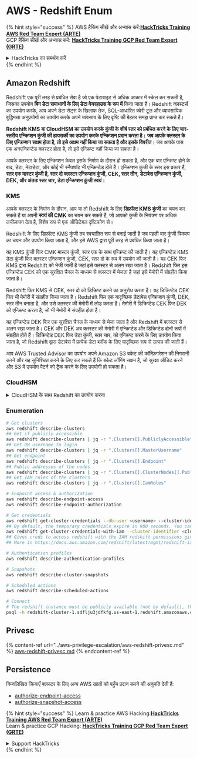 # AWS - Redshift Enum

{% hint style="success" %}
AWS हैकिंग सीखें और अभ्यास करें:<img src="../../../.gitbook/assets/image (1) (1) (1).png" alt="" data-size="line">[**HackTricks Training AWS Red Team Expert (ARTE)**](https://training.hacktricks.xyz/courses/arte)<img src="../../../.gitbook/assets/image (1) (1) (1).png" alt="" data-size="line">\
GCP हैकिंग सीखें और अभ्यास करें: <img src="../../../.gitbook/assets/image (2).png" alt="" data-size="line">[**HackTricks Training GCP Red Team Expert (GRTE)**<img src="../../../.gitbook/assets/image (2).png" alt="" data-size="line">](https://training.hacktricks.xyz/courses/grte)

<details>

<summary>HackTricks का समर्थन करें</summary>

* [**सदस्यता योजनाएँ**](https://github.com/sponsors/carlospolop) देखें!
* **हमसे जुड़ें** 💬 [**Discord समूह**](https://discord.gg/hRep4RUj7f) या [**टेलीग्राम समूह**](https://t.me/peass) या **हमारा अनुसरण करें** **Twitter** 🐦 [**@hacktricks\_live**](https://twitter.com/hacktricks_live)**.**
* **हैकिंग ट्रिक्स साझा करें और** [**HackTricks**](https://github.com/carlospolop/hacktricks) और [**HackTricks Cloud**](https://github.com/carlospolop/hacktricks-cloud) गिटहब रिपोजिटरी में PR सबमिट करें।

</details>
{% endhint %}

## Amazon Redshift

Redshift एक पूरी तरह से प्रबंधित सेवा है जो एक पेटाबाइट से अधिक आकार में स्केल कर सकती है, जिसका उपयोग **बिग डेटा समाधानों के लिए डेटा वेयरहाउस के रूप में** किया जाता है। Redshift क्लस्टर्स का उपयोग करके, आप अपने डेटा सेट्स के खिलाफ तेज, SQL-आधारित क्वेरी टूल और व्यावसायिक बुद्धिमत्ता अनुप्रयोगों का उपयोग करके अपने व्यवसाय के लिए दृष्टि की बेहतर समझ प्राप्त कर सकते हैं।

**Redshift KMS या CloudHSM का उपयोग करके कुंजी के शीर्ष स्तर को प्रबंधित करने के लिए चार-स्तरीय एन्क्रिप्शन कुंजी की हायरार्की का उपयोग करके एन्क्रिप्शन प्रदान करता है**। **जब आपके क्लस्टर के लिए एन्क्रिप्शन सक्षम होता है, तो इसे अक्षम नहीं किया जा सकता है और इसके विपरीत**। जब आपके पास एक अनएन्क्रिप्टेड क्लस्टर होता है, तो इसे एन्क्रिप्ट नहीं किया जा सकता है।

आपके क्लस्टर के लिए एन्क्रिप्शन केवल इसके निर्माण के दौरान हो सकता है, और एक बार एन्क्रिप्ट होने के बाद, डेटा, मेटाडेटा, और कोई भी स्नैपशॉट भी एन्क्रिप्टेड होते हैं। एन्क्रिप्शन कुंजी के स्तर इस प्रकार हैं, **स्तर एक मास्टर कुंजी है, स्तर दो क्लस्टर एन्क्रिप्शन कुंजी, CEK, स्तर तीन, डेटाबेस एन्क्रिप्शन कुंजी, DEK, और अंततः स्तर चार, डेटा एन्क्रिप्शन कुंजी स्वयं**।

### KMS

आपके क्लस्टर के निर्माण के दौरान, आप या तो Redshift के लिए **डिफ़ॉल्ट KMS कुंजी** का चयन कर सकते हैं या अपनी **स्वयं की CMK** का चयन कर सकते हैं, जो आपको कुंजी के नियंत्रण पर अधिक लचीलापन देता है, विशेष रूप से एक ऑडिटेबल दृष्टिकोण से।

Redshift के लिए डिफ़ॉल्ट KMS कुंजी तब स्वचालित रूप से बनाई जाती है जब पहली बार कुंजी विकल्प का चयन और उपयोग किया जाता है, और इसे AWS द्वारा पूरी तरह से प्रबंधित किया जाता है।

यह KMS कुंजी फिर CMK मास्टर कुंजी, स्तर एक के साथ एन्क्रिप्ट की जाती है। यह एन्क्रिप्टेड KMS डेटा कुंजी फिर क्लस्टर एन्क्रिप्शन कुंजी, CEK, स्तर दो के रूप में उपयोग की जाती है। यह CEK फिर KMS द्वारा Redshift को भेजी जाती है जहां इसे क्लस्टर से अलग रखा जाता है। Redshift फिर इस एन्क्रिप्टेड CEK को एक सुरक्षित चैनल के माध्यम से क्लस्टर में भेजता है जहां इसे मेमोरी में संग्रहीत किया जाता है।

Redshift फिर KMS से CEK, स्तर दो को डिक्रिप्ट करने का अनुरोध करता है। यह डिक्रिप्टेड CEK फिर भी मेमोरी में संग्रहीत किया जाता है। Redshift फिर एक यादृच्छिक डेटाबेस एन्क्रिप्शन कुंजी, DEK, स्तर तीन बनाता है, और उसे क्लस्टर की मेमोरी में लोड करता है। मेमोरी में डिक्रिप्टेड CEK फिर DEK को एन्क्रिप्ट करता है, जो भी मेमोरी में संग्रहीत होता है।

यह एन्क्रिप्टेड DEK फिर एक सुरक्षित चैनल के माध्यम से भेजा जाता है और Redshift में क्लस्टर से अलग रखा जाता है। CEK और DEK अब क्लस्टर की मेमोरी में एन्क्रिप्टेड और डिक्रिप्टेड दोनों रूपों में संग्रहीत होते हैं। डिक्रिप्टेड DEK फिर डेटा कुंजी, स्तर चार, को एन्क्रिप्ट करने के लिए उपयोग किया जाता है, जो Redshift द्वारा डेटाबेस में प्रत्येक डेटा ब्लॉक के लिए यादृच्छिक रूप से उत्पन्न की जाती हैं।

आप AWS Trusted Advisor का उपयोग अपने Amazon S3 बकेट की कॉन्फ़िगरेशन की निगरानी करने और यह सुनिश्चित करने के लिए कर सकते हैं कि बकेट लॉगिंग सक्षम है, जो सुरक्षा ऑडिट करने और S3 में उपयोग पैटर्न को ट्रैक करने के लिए उपयोगी हो सकता है।

### CloudHSM

<details>

<summary>CloudHSM के साथ Redshift का उपयोग करना</summary>

CloudHSM के साथ एन्क्रिप्शन करने के लिए काम करते समय, सबसे पहले आपको अपने HSM क्लाइंट और Redshift के बीच एक विश्वसनीय कनेक्शन सेट करना होगा जबकि क्लाइंट और सर्वर प्रमाणपत्रों का उपयोग कर रहे हैं।

यह कनेक्शन सुरक्षित संचार प्रदान करने के लिए आवश्यक है, जिससे एन्क्रिप्शन कुंजियों को आपके HSM क्लाइंट और आपके Redshift क्लस्टर्स के बीच भेजा जा सके। एक यादृच्छिक रूप से उत्पन्न निजी और सार्वजनिक कुंजी जोड़ी का उपयोग करते हुए, Redshift एक सार्वजनिक क्लाइंट प्रमाणपत्र बनाता है, जिसे एन्क्रिप्ट किया जाता है और Redshift द्वारा संग्रहीत किया जाता है। इसे डाउनलोड और आपके HSM क्लाइंट में पंजीकृत किया जाना चाहिए, और सही HSM विभाजन को सौंपा जाना चाहिए।

आपको फिर Redshift को अपने HSM क्लाइंट के निम्नलिखित विवरणों के साथ कॉन्फ़िगर करना होगा: HSM IP पता, HSM विभाजन नाम, HSM विभाजन पासवर्ड, और सार्वजनिक HSM सर्वर प्रमाणपत्र, जिसे CloudHSM द्वारा एक आंतरिक मास्टर कुंजी का उपयोग करके एन्क्रिप्ट किया गया है। एक बार जब यह जानकारी प्रदान की जाती है, तो Redshift पुष्टि करेगा और सत्यापित करेगा कि यह कनेक्ट और विकास विभाजन तक पहुंच सकता है।

यदि आपकी आंतरिक सुरक्षा नीतियाँ या शासन नियंत्रण यह निर्धारित करते हैं कि आपको कुंजी रोटेशन लागू करना चाहिए, तो यह Redshift के साथ संभव है, जिससे आप एन्क्रिप्टेड क्लस्टर्स के लिए एन्क्रिप्शन कुंजियों को घुमा सकते हैं, हालाँकि, आपको यह जानना आवश्यक है कि कुंजी रोटेशन प्रक्रिया के दौरान, यह क्लस्टर को बहुत कम समय के लिए अनुपलब्ध बना देगा, इसलिए यह सबसे अच्छा है कि आप केवल तब कुंजी घुमाएँ जब आपको इसकी आवश्यकता हो, या यदि आपको लगता है कि वे समझौता किए गए हो सकते हैं।

रोटेशन के दौरान, Redshift आपके क्लस्टर के लिए CEK और उस क्लस्टर के किसी भी बैकअप के लिए CEK को घुमाएगा। यह क्लस्टर के लिए DEK को घुमाएगा लेकिन यह संभव नहीं है कि DEK को उन स्नैपशॉट्स के लिए घुमाया जाए जो S3 में संग्रहीत हैं और जिन्हें DEK का उपयोग करके एन्क्रिप्ट किया गया है। यह प्रक्रिया पूरी होने तक क्लस्टर को 'कुंजी घुमा रहा है' की स्थिति में रखेगा जब स्थिति 'उपलब्ध' पर लौटेगी।

</details>

### Enumeration
```bash
# Get clusters
aws redshift describe-clusters
## Get if publicly accessible
aws redshift describe-clusters | jq -r ".Clusters[].PubliclyAccessible"
## Get DB username to login
aws redshift describe-clusters | jq -r ".Clusters[].MasterUsername"
## Get endpoint
aws redshift describe-clusters | jq -r ".Clusters[].Endpoint"
## Public addresses of the nodes
aws redshift describe-clusters | jq -r ".Clusters[].ClusterNodes[].PublicIPAddress"
## Get IAM roles of the clusters
aws redshift describe-clusters | jq -r ".Clusters[].IamRoles"

# Endpoint access & authorization
aws redshift describe-endpoint-access
aws redshift describe-endpoint-authorization

# Get credentials
aws redshift get-cluster-credentials --db-user <username> --cluster-identifier <cluster-id>
## By default, the temporary credentials expire in 900 seconds. You can optionally specify a duration between 900 seconds (15 minutes) and 3600 seconds (60 minutes).
aws redshift get-cluster-credentials-with-iam --cluster-identifier <cluster-id>
## Gives creds to access redshift with the IAM redshift permissions given to the current AWS account
## More in https://docs.aws.amazon.com/redshift/latest/mgmt/redshift-iam-access-control-identity-based.html

# Authentication profiles
aws redshift describe-authentication-profiles

# Snapshots
aws redshift describe-cluster-snapshots

# Scheduled actions
aws redshift describe-scheduled-actions

# Connect
# The redshift instance must be publicly available (not by default), the sg need to allow inbounds connections to the port and you need creds
psql -h redshift-cluster-1.sdflju3jdfkfg.us-east-1.redshift.amazonaws.com -U admin -d dev -p 5439
```
## Privesc

{% content-ref url="../aws-privilege-escalation/aws-redshift-privesc.md" %}
[aws-redshift-privesc.md](../aws-privilege-escalation/aws-redshift-privesc.md)
{% endcontent-ref %}

## Persistence

निम्नलिखित क्रियाएँ क्लस्टर के लिए अन्य AWS खातों को पहुँच प्रदान करने की अनुमति देती हैं:

* [authorize-endpoint-access](https://docs.aws.amazon.com/cli/latest/reference/redshift/authorize-endpoint-access.html)
* [authorize-snapshot-access](https://docs.aws.amazon.com/cli/latest/reference/redshift/authorize-snapshot-access.html)

{% hint style="success" %}
Learn & practice AWS Hacking:<img src="../../../.gitbook/assets/image (1) (1) (1).png" alt="" data-size="line">[**HackTricks Training AWS Red Team Expert (ARTE)**](https://training.hacktricks.xyz/courses/arte)<img src="../../../.gitbook/assets/image (1) (1) (1).png" alt="" data-size="line">\
Learn & practice GCP Hacking: <img src="../../../.gitbook/assets/image (2).png" alt="" data-size="line">[**HackTricks Training GCP Red Team Expert (GRTE)**<img src="../../../.gitbook/assets/image (2).png" alt="" data-size="line">](https://training.hacktricks.xyz/courses/grte)

<details>

<summary>Support HackTricks</summary>

* Check the [**subscription plans**](https://github.com/sponsors/carlospolop)!
* **Join the** 💬 [**Discord group**](https://discord.gg/hRep4RUj7f) or the [**telegram group**](https://t.me/peass) or **follow** us on **Twitter** 🐦 [**@hacktricks\_live**](https://twitter.com/hacktricks_live)**.**
* **Share hacking tricks by submitting PRs to the** [**HackTricks**](https://github.com/carlospolop/hacktricks) and [**HackTricks Cloud**](https://github.com/carlospolop/hacktricks-cloud) github repos.

</details>
{% endhint %}
